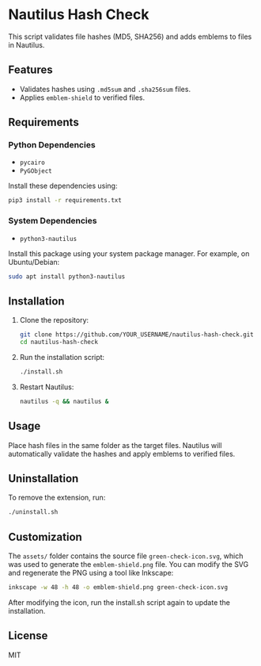 # Nautilus Hash Check

This script validates file hashes (MD5, SHA256) and adds emblems to files in Nautilus.

## Features
- Validates hashes using `.md5sum` and `.sha256sum` files.
- Applies `emblem-shield` to verified files.

## Requirements

### Python Dependencies
- `pycairo`
- `PyGObject`

Install these dependencies using:
```bash
pip3 install -r requirements.txt
```

### System Dependencies
- `python3-nautilus`

Install this package using your system package manager. For example, on Ubuntu/Debian:
```bash
sudo apt install python3-nautilus
```

## Installation

1. Clone the repository:
   ```bash
   git clone https://github.com/YOUR_USERNAME/nautilus-hash-check.git
   cd nautilus-hash-check
   ```

2. Run the installation script:
   ```bash
   ./install.sh
   ```

3. Restart Nautilus:
   ```bash
   nautilus -q && nautilus &
   ```

## Usage

Place hash files in the same folder as the target files. Nautilus will automatically validate the hashes and apply emblems to verified files.

## Uninstallation

To remove the extension, run:
```bash
./uninstall.sh
```

## Customization

The `assets/` folder contains the source file `green-check-icon.svg`, which was used to generate the `emblem-shield.png` file. You can modify the SVG and regenerate the PNG using a tool like Inkscape:

```bash
inkscape -w 48 -h 48 -o emblem-shield.png green-check-icon.svg
```
After modifying the icon, run the install.sh script again to update the installation.

## License
MIT

